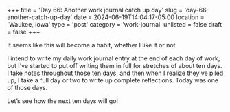 +++
title = 'Day 66: Another work journal catch up day'
slug = 'day-66-another-catch-up-day'
date = 2024-06-19T14:04:17-05:00
location = 'Waukee, Iowa'
type = 'post'
category = 'work-journal'
unlisted = false
draft = false
+++

It seems like this will become a habit, whether I like it or not.

I intend to write my daily work journal entry at the end of each day of work, but I’ve started to put off writing them in full for stretches of about ten days. I take notes throughout those ten days, and then when I realize they’ve piled up, I take a full day or two to write up complete reflections. Today was one of those days.

Let’s see how the next ten days will go!

